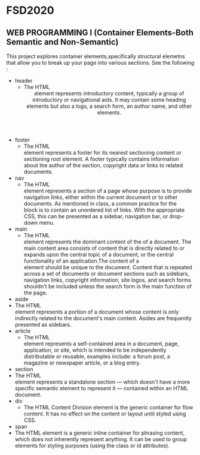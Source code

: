 # FSD2020
## WEB PROGRAMMING I (Container Elements-Both Semantic and Non-Semantic)
This project explores container elements,specifically structural elemetns that allow you to break up your page into various sections.
See the following :
* header
  * The HTML <header> element represents introductory content, typically a group of introductory or navigational aids. 
  It may contain some heading elements but also a logo, a search form, an author name, and other elements.
* footer
  * The HTML <footer> element represents a footer for its nearest sectioning content or sectioning root element. 
  A footer typically contains information about the author of the section, copyright data or links to related documents.
* nav
  * The HTML <nav> element represents a section of a page whose purpose is to provide navigation links, 
  either within the current document or to other documents. As mentioned in class, a common practice for the <nav> block is
   to contain an unordered list of links. With the appropriate CSS,  this can be presented as a sidebar, navigation bar, 
   or drop-down menu.
* main 
  * The HTML <main> element represents the dominant content of the <body> of a document. 
  The main content area consists of content that is directly related to or expands upon the central topic of a document, 
  or the central functionality of an application.The content of a <main> element should be unique to the document. Content that is repeated across a set of documents or document sections such as sidebars, navigation links, copyright information, site logos, and search forms shouldn't be included unless the search form is the main function of the page.
* aside 
 * The HTML <aside> element represents a portion of a document whose content is only indirectly related to the document's main content. Asides are frequently presented as sidebars.
* article
  * The HTML <article> element represents a self-contained area in a document, page, application, or site, which is intended to be independently distributable or reusable, examples include: a forum post, a magazine or newspaper article, or a blog entry.
* section
 * The HTML <section> element represents a standalone section — which doesn't have a more specific semantic element to represent it — contained within an HTML document.
* div
  * The HTML Content Division element  is the generic container for flow content. It has no effect on the content or layout until styled using CSS.
* span
 * The HTML <span> element is a generic inline container for phrasing content, which does not inherently represent anything. It can be used to group elements for styling purposes (using the class or id attributes).

